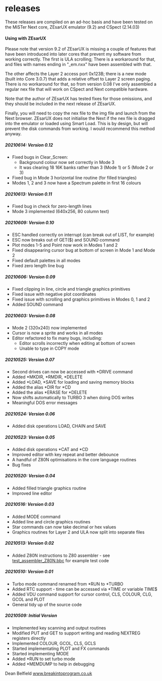 
# releases

These releases are compiled on an ad-hoc basis and have been tested on the MiSTer Next core, ZEsarUX emulator (9.2) and CSpect (2.14.03)

#### Using with ZEsarUX

Please note that version 9.2 of ZEsarUX is missing a couple of features that have been introduced into later cores that prevent my software from working correctly. The first is ULA scrolling; There is a workaround for that, and files with names ending in "_em.nxx" have been assembled with that.

The other affects the Layer 2 access port 0x123B; there is a new mode (built into Core 3.0.7) that adds a relative offset to Layer 2 screen paging. There is no workaround for that, so from version 0.08 I've only assembled a regular nex file that will work on CSpect and Next compatible hardware. 

Note that the author of ZEsarUX has tested fixes for those omissions, and they should be included in the next release of ZEsarUX.

Finally, you will need to copy the nex file to the img file and launch from the Next browser. ZEsarUX does not initialise the Next if the nex file is dragged into the emulator or loaded using Smart Load. This is by design, but will prevent the disk commands from working. I would recommend this method anyway.

##### 20210614: Version 0.12
- Fixed bugs in Clear_Screen:
	- Background colour now set correctly in Mode 3
	- It was clearing 18 16K banks rather than 3 (Mode 1) or 5 (Mode 2 or 3)
- Fixed bug in Mode 3 horizontal line routine (for filled triangles)
- Modes 1, 2 and 3 now have a Spectrum palette in first 16 colours
##### 20210613: Version 0.11
- Fixed bug in check for zero-length lines
- Mode 3 implemented (640x256, 80 column text)
##### 20210609: Version 0.10
- ESC handled correctly on interrupt (can break out of LIST, for example)
- ESC now breaks out of GET($) and SOUND command
- Plot modes 1-5 and Point now work in Modes 1 and 2
- Fixed disappearing cursor bug at bottom of screen in Mode 1 and Mode 2
- Fixed default palettes in all modes
- Fixed zero length line bug

##### 20210606: Version 0.09
- Fixed clipping in line, circle and triangle graphics primitives
- Fixed issue with negative plot coordinates
- Fixed issue with scrolling and graphics primitives in Modes 0, 1 and 2
- Added SOUND command

##### 20210603: Version 0.08
- Mode 2 (320x240) now implemented
- Cursor is now a sprite and works in all modes
- Editor refactored to fix many bugs, including:
	- Editor scrolls incorrectly when editing at bottom of screen
	- Unable to type in COPY mode

##### 20210525: Version 0.07
- Second drives can now be accessed with *DRIVE command
- Added *MKDIR, *RMDIR, *DELETE
- Added *LOAD, *SAVE for loading and saving memory blocks
- Added the alias *DIR for *CD
- Added the alias *ERASE for *DELETE
- Now shifts automatically to TURBO 3 when doing DOS writes
- Meaningful DOS error messages

##### 20210524: Version 0.06
- Added disk operations LOAD, CHAIN and SAVE

##### 20210523: Version 0.05
- Added disk operations *CAT and *CD
- Improved editor with key repeat and better debounce
- A handful of Z80N optimisations in the core language routines
- Bug fixes

##### 20210520: Version 0.04
- Added filled triangle graphics routine
- Improved line editor

##### 20210516: Version 0.03
- Added MODE command
- Added line and circle graphics routines
- Star commands can now take decimal or hex values
- Graphics routines for Layer 2 and ULA now split into separate files

##### 20210513: Version 0.02
- Added Z80N instructions to Z80 assembler - see [test_assembler_Z80N.bbc](../tests/test_assembler_Z80N.bbc) for example test code

##### 20210510: Version 0.01
- Turbo mode command renamed from *RUN to *TURBO
- Added RTC support - time can be accessed via *TIME or variable TIME$
- Added VDU command support for cursor control, CLS, COLOUR, CLG, GCOL and PLOT
- General tidy up of the source code

##### 20210509: Initial Version
- Implemented key scanning and output routines
- Modified PUT and GET to support writing and reading NEXTREG registers directly
- Implemented COLOUR, GCOL, CLS, GCLS
- Started implementating PLOT and FX commands
- Started implementing MODE
- Added *RUN to set turbo mode
- Added *MEMDUMP to help in debugging    

Dean Belfield
www.breakintoprogram.co.uk
